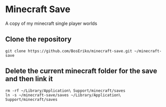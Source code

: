 # Minecraft Save
A copy of my minecraft single player worlds

## Clone the repository
```
git clone https://github.com/BosEriko/minecraft-save.git ~/minecraft-save
```

## Delete the current minecraft folder for the save and then link it
```
rm -rf ~/Library/Application\ Support/minecraft/saves
ln -s ~/minecraft-save/saves ~/Library/Application\ Support/minecraft/saves
```

